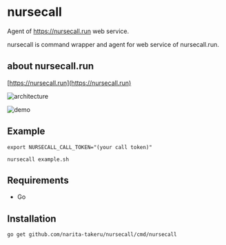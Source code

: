 # nursecall
Agent of https://nursecall.run web service.

nursecall is command wrapper and agent for web service of nursecall.run.

## about nursecall.run

[https://nursecall.run](https://nursecall.run)

![architecture](https://github.com/narita-takeru/nursecall/blob/master/nursecall-architecture.png)

![demo](https://github.com/narita-takeru/nursecall/blob/master/promotion.gif)

## Example

```
export NURSECALL_CALL_TOKEN="(your call token)"

nursecall example.sh
```

## Requirements

- Go

## Installation

```
go get github.com/narita-takeru/nursecall/cmd/nursecall
```


